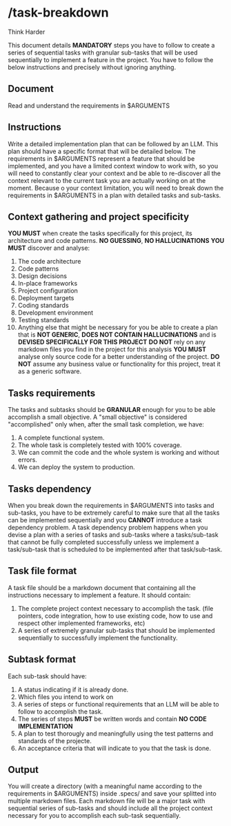 # /task-breakdown

Think Harder

This document details **MANDATORY** steps you have to follow to create a series of sequential tasks with granular sub-tasks that will be used sequentially to implement a feature in the project.
You have to follow the below instructions and precisely without ignoring anything.

## Document

Read and understand the requirements in $ARGUMENTS

## Instructions

Write a detailed implementation plan that can be followed by an LLM. This plan should have a specific format that will be detailed below. The requirements in $ARGUMENTS represent a feature that should be implemented, and you have a limited context window to work with, so you will need to constantly clear your context and be able to re-discover all the context relevant to the current task you are actually working on at the moment. Because o your context limitation, you will need to break down the requirements in $ARGUMENTS in a plan with detailed tasks and sub-tasks.

## Context gathering and project specificity

**YOU MUST** when create the tasks specifically for this project, its architecture and code patterns. **NO GUESSING**, **NO HALLUCINATIONS**
**YOU MUST** discover and analyse:
1. The code architecture
2. Code patterns
3. Design decisions
4. In-place frameworks
5. Project configuration
6. Deployment targets
7. Coding standards
8. Development environment
9. Testing standards
10. Anything else that might be necessary for you be able to create a plan that is **NOT GENERIC**, **DOES NOT CONTAIN HALLUCINATIONS** and is **DEVISED SPECIFICALLY FOR THIS PROJECT**
**DO NOT** rely on any markdown files you find in the project for this analysis
**YOU MUST** analyse only source code for a better understanding of the project.
**DO NOT** assume any business value or functionality for this project, treat it as a generic software.

## Tasks requirements

The tasks and subtasks should be **GRANULAR** enough for you to be able accomplish a small objective. A "small objective" is considered "accomplished" only when, after the small task completion, we have:

1. A complete functional system.
2. The whole task is completely tested with 100% coverage.
3. We can commit the code and the whole system is working and without errors.
4. We can deploy the system to production.

## Tasks dependency

When you break down the requirements in $ARGUMENTS into tasks and sub-tasks, you have to be extremely careful to make sure that all the tasks can be implemented sequentially and you **CANNOT** introduce a task dependency problem.
A task dependency problem happens when you devise a plan with a series of tasks and sub-tasks where a tasks/sub-task that cannot be fully completed successfully unless we implement a task/sub-task that is scheduled to be implemented after that task/sub-task.

## Task file format

A task file should be a markdown document that containing all the instructions necessary to implement a feature. It should contain:

1. The complete project context necessary to accomplish the task. (file pointers, code integration, how to use existing code, how to use and respect other implemented frameworks, etc)
2. A series of extremely granular sub-tasks that should be implemented sequentially to successfully implement the functionality.

## Subtask format

Each sub-task should have:

1. A status indicating if it is already done.
2. Which files you intend to work on
3. A series of steps or functional requirements that an LLM will be able to follow to accomplish the task.
4. The series of steps **MUST** be written words and contain **NO CODE IMPLEMENTATION**
5. A plan to test thorougly and meaningfully using the test patterns and standards of the projecte.
6. An acceptance criteria that will indicate to you that the task is done.

## Output

You will create a directory (with a meaningful name according to the requirements in $ARGUMENTS) inside .specs/ and save your splitted into multiple markdown files.
Each markdown file will be a major task with sequential series of sub-tasks and should include all the project context necessary for you to accomplish each sub-task sequentially.
